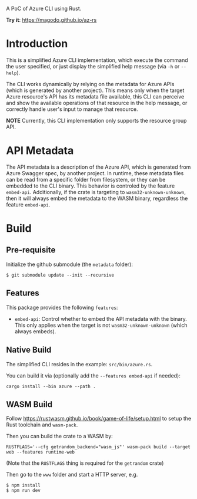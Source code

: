 A PoC of Azure CLI using Rust. 

**Try it**: https://magodo.github.io/az-rs

# Introduction

This is a simplified Azure CLI implementation, which execute the command the user specified, or just display the simplified help message (via `-h` or `--help`).

The CLI works dynamically by relying on the metadata for Azure APIs (which is generated by another project). This means only when the target Azure resource's API has its metadata file available, this CLI can perceive and show the available operations of that resource in the help message, or correctly handle user's input to manage that resource.

**NOTE** Currently, this CLI implementation only supports the resource group API.

# API Metadata

The API metadata is a description of the Azure API, which is generated from Azure Swagger spec, by another project. In runtime, these metadata files can be read from a specific folder from filesystem, or they can be embedded to the CLI binary. This behavior is controled by the feature `embed-api`. Additionally, if the crate is targeting to `wasm32-unknown-unknown`, then it will always embed the metadata to the WASM binary, regardless the feature `embed-api`.

# Build

## Pre-requisite

Initialize the github submodule (the `metadata` folder):

```
$ git submodule update --init --recursive
```

## Features

This package provides the following `features`:

- `embed-api`: Control whether to embed the API metadata with the binary. This only applies when the target is not `wasm32-unknown-unknown` (which always embeds).

## Native Build

The simplified CLI resides in the example: `src/bin/azure.rs`.

You can build it via (optionally add the `--features embed-api` if needed):

```
cargo install --bin azure --path .
```

## WASM Build

Follow https://rustwasm.github.io/book/game-of-life/setup.html to setup the Rust toolchain and `wasm-pack`.

Then you can build the crate to a WASM by:

```
RUSTFLAGS='--cfg getrandom_backend="wasm_js"' wasm-pack build --target web --features runtime-web
```

(Note that the `RUSTFLAGS` thing is required for the `getrandom` crate)

Then go to the `www` folder and start a HTTP server, e.g.

```
$ npm install
$ npm run dev
```
